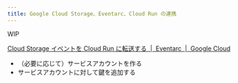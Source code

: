 ```yaml
---
title: Google Cloud Storage、Eventarc、Cloud Run の連携
---
```


WIP

[Cloud Storage イベントを Cloud Run に転送する  \|  Eventarc  \|  Google Cloud](https://cloud.google.com/eventarc/docs/run/route-trigger-cloud-storage?hl=ja#console)

- （必要に応じて）サービスアカウントを作る
- サービスアカウントに対して鍵を追加する
